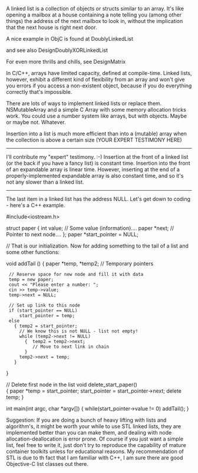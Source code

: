 

A linked list is a collection of objects or structs similar to an array. It's like opening a mailbox at a house containing a note telling you (among other things) the address of the next mailbox to look in, without the implication that the next house is right next door.

A nice example in ObjC is found at DoublyLinkedList

and see also  DesignDoublyXORLinkedList

For even more thrills and chills, see DesignMatrix

In C/C++, arrays have limited capacity, defined at compile-time. Linked lists, however, exhibit a different kind of flexibility from an array and won't give you errors if you access a non-existent object, because if you do everything correctly that's impossible.

There are lots of ways to implement linked lists or replace them. NSMutableArray and a simple C Array with some memory allocation tricks work. You could use a number system like arrays, but with objects. Maybe or maybe not. Whatever.

Insertion into a list is much more efficient than into a (mutable) array when the collection is above a certain size (YOUR EXPERT TESTIMONY HERE)

----
I'll contribute my "expert" testimony. :-) Insertion at the front of a linked list (or the back if you have a fancy list) is constant time. Insertion into the front of an expandable array is linear time. However, inserting at the end of a properly-implemented expandable array is also constant time, and so it's not any slower than a linked list. 

----
The last item in a linked list has the address NULL. Let's get down to coding - here's a C++ example.

    
#include<iostream.h>

struct paper 
 {
   int value;      // Some value (information)....
   paper *next; // Pointer to next node....
 };
paper *start_pointer = NULL;

// That is our initialization. Now for adding something to the tail of a list and some other functions:

void addTail ()
  {  paper *temp, *temp2;   // Temporary pointers

     // Reserve space for new node and fill it with data
     temp = new paper;
     cout << "Please enter a number: ";
     cin >> temp->value;
     temp->next = NULL;

     // Set up link to this node
     if (start_pointer == NULL)
         start_pointer = temp;
     else
       { temp2 = start_pointer;
         // We know this is not NULL - list not empty!
         while (temp2->next != NULL)
           {  temp2 = temp2->next;
              // Move to next link in chain
           }
         temp2->next = temp;
       }
  }

//  Delete first node in the list
void delete_start_paper()   
{ 
     paper *temp = start_pointer;
     start_pointer = start_pointer->next;
     delete temp;
}

int main(int argc, char *argv[])
{
    while(start_pointer->value != 0)
        addTail();
}



Suggestion: If you are doing a bunch of heavy lifting with lists and algorithm's, it might be worth your while to use STL linked lists, they are implemented better than you can make them, and dealing with node allocation-deallocation is error prone. Of course if you just want a simple list, feel free to write it, just don't try to reproduce the capability of mature container toolkits unless for educational reasons. My recommendation of STL is due to th fact that I am familiar with C++, I am sure there are good Objective-C list classes out there.
